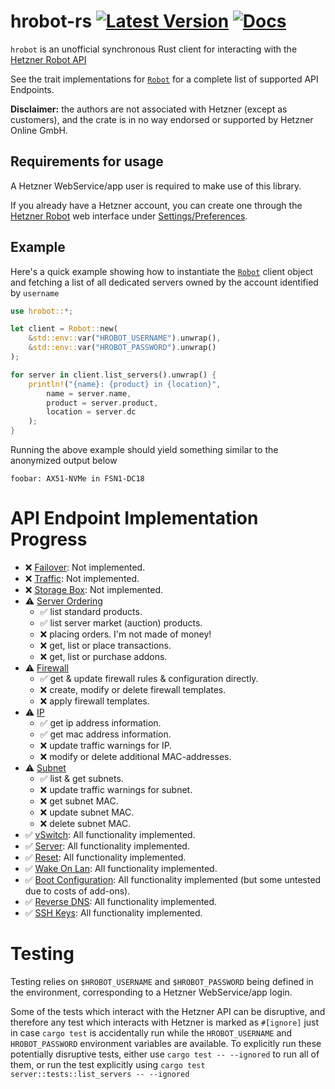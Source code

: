# hrobot-rs [![Latest Version]][crates.io] [![Docs]][docs.rs]

[Latest Version]: https://img.shields.io/crates/v/hrobot
[crates.io]: https://crates.io/crates/hrobot
[Docs]: https://docs.rs/hrobot/badge.svg
[docs.rs]: https://docs.rs/hrobot

<!-- cargo-rdme start -->

`hrobot` is an unofficial synchronous Rust client for interacting with the [Hetzner Robot API](https://robot.your-server.de/doc/webservice/en.html)

See the trait implementations for [`Robot`](https://docs.rs/hrobot/latest/hrobot/robot/struct.Robot.html) for a complete list of supported API Endpoints.

**Disclaimer:** the authors are not associated with Hetzner (except as customers), and the crate is in no way endorsed or supported by Hetzner Online GmbH.

## Requirements for usage
A Hetzner WebService/app user is required to make use of this library.

If you already have a Hetzner account, you can create one through the [Hetzner Robot](https://robot.your-server.de) web interface under [Settings/Preferences](https://robot.your-server.de/preferences/index).

## Example
Here's a quick example showing how to instantiate the [`Robot`](https://docs.rs/hrobot/latest/hrobot/robot/struct.Robot.html) client object
and fetching a list of all dedicated servers owned by the account identified by `username`
```rust
use hrobot::*;

let client = Robot::new(
    &std::env::var("HROBOT_USERNAME").unwrap(),
    &std::env::var("HROBOT_PASSWORD").unwrap()
);

for server in client.list_servers().unwrap() {
    println!("{name}: {product} in {location}",
        name = server.name,
        product = server.product,
        location = server.dc
    );
}
```

Running the above example should yield something similar to the anonymized output below
```text
foobar: AX51-NVMe in FSN1-DC18
```

<!-- cargo-rdme end -->

# API Endpoint Implementation Progress

* ❌ [Failover](https://robot.your-server.de/doc/webservice/en.html#failover): Not implemented.
* ❌ [Traffic](https://robot.your-server.de/doc/webservice/en.html#traffic): Not implemented.
* ❌ [Storage Box](https://robot.your-server.de/doc/webservice/en.html#storage-box): Not implemented.
* ⚠️ [Server Ordering](https://robot.your-server.de/doc/webservice/en.html#server-ordering)
    * ✅ list standard products.
    * ✅ list server market (auction) products.
    * ❌ placing orders. I'm not made of money!
    * ❌ get, list or place transactions.
    * ❌ get, list or purchase addons.
* ⚠️ [Firewall](https://robot.your-server.de/doc/webservice/en.html#firewall)
    * ✅ get & update firewall rules & configuration directly.
    * ❌ create, modify or delete firewall templates.
    * ❌ apply firewall templates.
* ⚠️ [IP](https://robot.your-server.de/doc/webservice/en.html#ip)
    * ✅ get ip address information.
    * ✅ get mac address information.
    * ❌ update traffic warnings for IP.
    * ❌ modify or delete additional MAC-addresses.
* ⚠️ [Subnet](https://robot.your-server.de/doc/webservice/en.html#subnet)
    * ✅ list & get subnets.
    * ❌ update traffic warnings for subnet.
    * ❌ get subnet MAC.
    * ❌ update subnet MAC.
    * ❌ delete subnet MAC.
* ✅ [vSwitch](https://robot.your-server.de/doc/webservice/en.html#vswitch): All functionality implemented.
* ✅ [Server](https://robot.your-server.de/doc/webservice/en.html#server): All functionality implemented.
* ✅ [Reset](https://robot.your-server.de/doc/webservice/en.html#reset): All functionality implemented.
* ✅ [Wake On Lan](https://robot.your-server.de/doc/webservice/en.html#wake-on-lan): All functionality implemented.
* ✅ [Boot Configuration](https://robot.your-server.de/doc/webservice/en.html#boot-configuration): All functionality implemented (but some untested due to costs of add-ons).
* ✅ [Reverse DNS](https://robot.your-server.de/doc/webservice/en.html#reverse-dns): All functionality implemented.
* ✅ [SSH Keys](https://robot.your-server.de/doc/webservice/en.html#ssh-keys): All functionality implemented.

# Testing
Testing relies on `$HROBOT_USERNAME` and `$HROBOT_PASSWORD` being defined in the environment, corresponding to a Hetzner WebService/app login.

Some of the tests which interact with the Hetzner API can be disruptive, and therefore any test which interacts with Hetzner is marked as `#[ignore]` just in case `cargo test` is accidentally run while the `HROBOT_USERNAME` and `HROBOT_PASSWORD` environment variables are available. To explicitly run these potentially disruptive tests, either use `cargo test -- --ignored` to run all of them, or run the test explicitly using `cargo test server::tests::list_servers -- --ignored`
